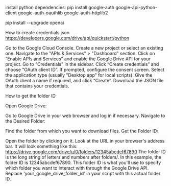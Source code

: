 install python dependencies: 
 pip install google-auth google-api-python-client google-auth-oauthlib google-auth-httplib2

 pip install --upgrade openai

How to create credentials.json
https://developers.google.com/drive/api/quickstart/python


Go to the Google Cloud Console.
Create a new project or select an existing one.
Navigate to the "APIs & Services" > "Dashboard" section.
Click on “Enable APIs and Services” and enable the Google Drive API for your project.
Go to "Credentials" in the sidebar.
Click “Create credentials” and choose “OAuth client ID”.
If prompted, configure the consent screen.
Select the application type (usually "Desktop app" for local scripts).
Give the OAuth client a name if required, and click “Create”.
Download the JSON file that contains your credentials.


How to get the folder ID 

Open Google Drive:

Go to Google Drive in your web browser and log in if necessary.
Navigate to the Desired Folder:

Find the folder from which you want to download files.
Get the Folder ID:

Open the folder by clicking on it.
Look at the URL in your browser's address bar. It will look something like this: https://drive.google.com/drive/u/0/folders/12345abcdef67890
The folder ID is the long string of letters and numbers after folders/. In this example, the folder ID is 12345abcdef67890.
This folder ID is what you'll use to specify which folder you want to interact with through the Google Drive API. Replace 'your_google_drive_folder_id' in your script with this actual folder ID.